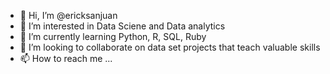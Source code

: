 - 👋 Hi, I’m @ericksanjuan
- 👀 I’m interested in Data Sciene and Data analytics
- 🌱 I’m currently learning Python, R, SQL, Ruby
- 💞️ I’m looking to collaborate on data set projects that teach valuable skills 
- 📫 How to reach me ...

<!---
ericksanjuan/ericksanjuan is a ✨ special ✨ repository because its `README.md` (this file) appears on your GitHub profile.
You can click the Preview link to take a look at your changes.
--->
